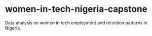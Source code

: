 # women-in-tech-nigeria-capstone
Data analysis on women in tech employment and retention patterns in Nigeria.
